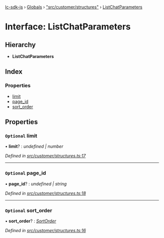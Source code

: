 [lc-sdk-js](../README.md) › [Globals](../globals.md) › ["src/customer/structures"](../modules/_src_customer_structures_.md) › [ListChatParameters](_src_customer_structures_.listchatparameters.md)

# Interface: ListChatParameters

## Hierarchy

* **ListChatParameters**

## Index

### Properties

* [limit](_src_customer_structures_.listchatparameters.md#optional-limit)
* [page_id](_src_customer_structures_.listchatparameters.md#optional-page_id)
* [sort_order](_src_customer_structures_.listchatparameters.md#optional-sort_order)

## Properties

### `Optional` limit

• **limit**? : *undefined | number*

*Defined in [src/customer/structures.ts:17](https://github.com/livechat/lc-sdk-js/blob/5281c0a/src/customer/structures.ts#L17)*

___

### `Optional` page_id

• **page_id**? : *undefined | string*

*Defined in [src/customer/structures.ts:18](https://github.com/livechat/lc-sdk-js/blob/5281c0a/src/customer/structures.ts#L18)*

___

### `Optional` sort_order

• **sort_order**? : *[SortOrder](../enums/_src_objects_index_.sortorder.md)*

*Defined in [src/customer/structures.ts:16](https://github.com/livechat/lc-sdk-js/blob/5281c0a/src/customer/structures.ts#L16)*
